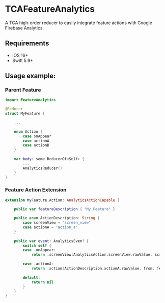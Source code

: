 # TCAFeatureAnalytics

A TCA high-order reducer to easily integrate feature actions with Google Firebase Analytics.

## Requirements

- iOS 16+
- Swift 5.9+

## Usage example:

### Parent Feature

```swift
import FeatureAnalytics

@Reducer
struct MyFeature {

    ...
    
    enum Action {
        case onAppear
        case actionA
        case actionB
    }
    
    var body: some ReducerOf<Self> {
        ...
        AnalyticsReducer()
    }
}
```
### Feature Action Extension

```swift
extension MyFeature.Action: AnalyticsActionCapable {

    public var featureDescription { "My Feature" }
    
    public enum ActionDescription: String {
        case screenView = "screen_view"
        case actionA = "action_a"
    }
    
    public var event: AnalyticsEven? {
        switch self {
        case .onAppear:
            return .screenView(AnalyticsAction.screenView.rawValue, screenClass: featureDescription)
            
        case .actionA:
            return .action(ActionDescription.actionA.rawValue, from: featureDescrition)
        
        default:
            return nil
        }
    } 
}
```
